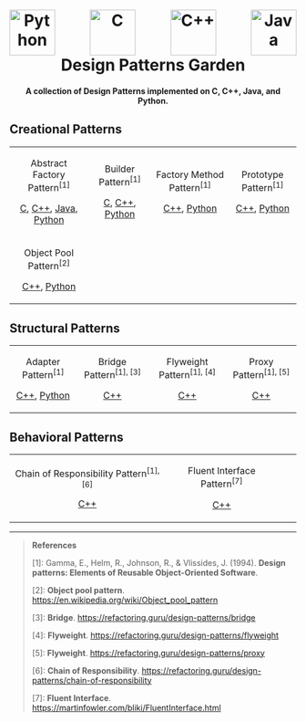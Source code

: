 <h1 align="center">
    <div style="display: flex; justify-content: space-between;">
        <a><img src="https://s3.dualstack.us-east-2.amazonaws.com/pythondotorg-assets/media/community/logos/python-logo-only.png" alt="Python" style="height: 80px;"></a>
        <a><img src="https://upload.wikimedia.org/wikipedia/commons/1/19/C_Logo.png" alt="C" style="height: 80px;"></a>
        <a><img src="https://upload.wikimedia.org/wikipedia/commons/thumb/1/18/ISO_C%2B%2B_Logo.svg/306px-ISO_C%2B%2B_Logo.svg.png" alt="C++" style="height: 80px;"></a>
        <a><img src="https://upload.wikimedia.org/wikipedia/en/thumb/3/30/Java_programming_language_logo.svg/800px-Java_programming_language_logo.svg.png" alt="Java" style="height: 80px;"></a>
    </div>
    Design Patterns Garden
</h1>

<h4 align="center">A collection of Design Patterns implemented on C, C++, Java, and Python.</h4>

## Creational Patterns

| | | | |
| --- | --- | --- | --- |
| <p align='center'>Abstract Factory Pattern<sup>\[1\]</sup></p><p align='center'>[C](./c/creational/abstract_factory.c), [C++](./cpp/creational/abstract_factory.cpp), [Java](./java/creational/AbstractFactory.java), [Python](./python/creational/abstract_factory.py)</p> | <p align='center'>Builder Pattern<sup>\[1\]</sup></p><p align='center'>[C](./c/creational/builder.c), [C++](./cpp/creational/builder.cpp), [Python](./python/creational/builder.py)</p> | <p align='center'>Factory Method Pattern<sup>\[1\]</sup></p><p align='center'>[C++](./cpp/creational/factory_method.cpp), [Python](./python/creational/factory_method.py)</p> | <p align='center'>Prototype Pattern<sup>\[1\]</sup></p><p align='center'>[C++](./cpp/creational/prototype.cpp), [Python](./python/creational/prototype.py)</p> |
| <p align='center'>Object Pool Pattern<sup>\[2\]</sup></p><p align='center'>[C++](./cpp/creational/object_pool.cpp), [Python](./python/creational/object_pool.py)</p> |

## Structural Patterns

| | | | |
| --- | --- | --- | --- |
| <p align='center'>Adapter Pattern<sup>\[1\]</sup></p><p align='center'>[C++](./cpp/structural/adapter.cpp), [Python](./python/structural/adapter.py)</p> | <p align='center'>Bridge Pattern<sup>\[1\], \[3\]</sup></p><p align='center'>[C++](./cpp/structural/bridge.cpp)</p> | <p align='center'>Flyweight Pattern<sup>\[1\], \[4\]</sup></p><p align='center'>[C++](./cpp/structural/flyweight.cpp)</p> | <p align='center'>Proxy Pattern<sup>\[1\], \[5\]</sup></p><p align='center'>[C++](./cpp/structural/proxy.cpp)</p> 

## Behavioral Patterns

| | | | |
| --- | --- | --- | --- |
| <p align='center'>Chain of Responsibility Pattern<sup>\[1\], \[6\]</sup></p><p align='center'>[C++](./cpp/behavioral/chain_of_responsibility.cpp)</p> | <p align='center'>Fluent Interface Pattern<sup>\[7\]</sup></p><p align='center'>[C++](./cpp/behavioral/fluent_interface.cpp)</p> |

--- 

> **References**
>
> \[1\]: Gamma, E., Helm, R., Johnson, R., & Vlissides, J. (1994). **Design patterns: Elements of Reusable Object-Oriented Software**.
> 
> \[2\]: **Object pool pattern**. https://en.wikipedia.org/wiki/Object_pool_pattern
>
> \[3\]: **Bridge**. https://refactoring.guru/design-patterns/bridge
>
> \[4\]: **Flyweight**. https://refactoring.guru/design-patterns/flyweight
>
> \[5\]: **Flyweight**. https://refactoring.guru/design-patterns/proxy
>
> \[6\]: **Chain of Responsibility**. https://refactoring.guru/design-patterns/chain-of-responsibility
>
> \[7\]: **Fluent Interface**. https://martinfowler.com/bliki/FluentInterface.html
